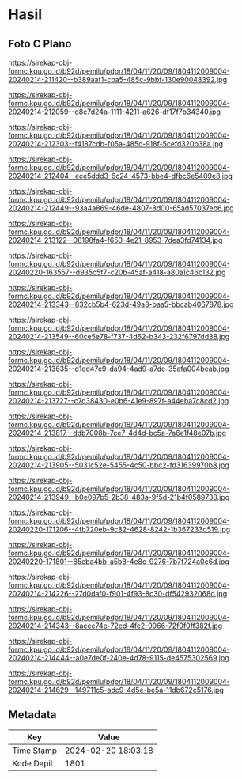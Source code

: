 # Hasil

## Foto C Plano

https://sirekap-obj-formc.kpu.go.id/b92d/pemilu/pdpr/18/04/11/20/09/1804112009004-20240214-211420--b389aaf1-cba5-485c-9bbf-130e90048392.jpg

https://sirekap-obj-formc.kpu.go.id/b92d/pemilu/pdpr/18/04/11/20/09/1804112009004-20240214-212059--d8c7d24a-1111-4211-a626-df17f7b34340.jpg

https://sirekap-obj-formc.kpu.go.id/b92d/pemilu/pdpr/18/04/11/20/09/1804112009004-20240214-212303--f4187cdb-f05a-485c-918f-5cefd320b38a.jpg

https://sirekap-obj-formc.kpu.go.id/b92d/pemilu/pdpr/18/04/11/20/09/1804112009004-20240214-212404--ece5ddd3-6c24-4573-bbe4-dfbc6e5409e8.jpg

https://sirekap-obj-formc.kpu.go.id/b92d/pemilu/pdpr/18/04/11/20/09/1804112009004-20240214-212449--93a4a869-46de-4807-8d00-65ad57037eb6.jpg

https://sirekap-obj-formc.kpu.go.id/b92d/pemilu/pdpr/18/04/11/20/09/1804112009004-20240214-213122--08198fa4-f650-4e21-8953-7dea3fd74134.jpg

https://sirekap-obj-formc.kpu.go.id/b92d/pemilu/pdpr/18/04/11/20/09/1804112009004-20240220-163557--d935c5f7-c20b-45af-a418-a80a1c46c132.jpg

https://sirekap-obj-formc.kpu.go.id/b92d/pemilu/pdpr/18/04/11/20/09/1804112009004-20240214-213343--832cb5b4-623d-49a8-baa5-bbcab4067878.jpg

https://sirekap-obj-formc.kpu.go.id/b92d/pemilu/pdpr/18/04/11/20/09/1804112009004-20240214-213549--60ce5e78-f737-4d62-b343-232f6797dd38.jpg

https://sirekap-obj-formc.kpu.go.id/b92d/pemilu/pdpr/18/04/11/20/09/1804112009004-20240214-213635--d1ed47e9-da94-4ad9-a7de-35afa004beab.jpg

https://sirekap-obj-formc.kpu.go.id/b92d/pemilu/pdpr/18/04/11/20/09/1804112009004-20240214-213727--c7d38430-e0b6-41e9-897f-a44eba7c8cd2.jpg

https://sirekap-obj-formc.kpu.go.id/b92d/pemilu/pdpr/18/04/11/20/09/1804112009004-20240214-213817--ddb7008b-7ce7-4d4d-bc5a-7a6e1f48e07b.jpg

https://sirekap-obj-formc.kpu.go.id/b92d/pemilu/pdpr/18/04/11/20/09/1804112009004-20240214-213905--5031c52e-5455-4c50-bbc2-fd31639970b8.jpg

https://sirekap-obj-formc.kpu.go.id/b92d/pemilu/pdpr/18/04/11/20/09/1804112009004-20240214-213949--b0e097b5-2b38-483a-9f5d-21b4f0589738.jpg

https://sirekap-obj-formc.kpu.go.id/b92d/pemilu/pdpr/18/04/11/20/09/1804112009004-20240220-171206--4fb720eb-9c82-4628-8242-1b367233d519.jpg

https://sirekap-obj-formc.kpu.go.id/b92d/pemilu/pdpr/18/04/11/20/09/1804112009004-20240220-171801--85cba4bb-a5b8-4e8c-9276-7b7f724a0c6d.jpg

https://sirekap-obj-formc.kpu.go.id/b92d/pemilu/pdpr/18/04/11/20/09/1804112009004-20240214-214226--27d0daf0-f901-4f93-8c30-df542932068d.jpg

https://sirekap-obj-formc.kpu.go.id/b92d/pemilu/pdpr/18/04/11/20/09/1804112009004-20240214-214343--8aecc74e-72cd-4fc2-9066-72f0f0ff382f.jpg

https://sirekap-obj-formc.kpu.go.id/b92d/pemilu/pdpr/18/04/11/20/09/1804112009004-20240214-214444--a0e7de0f-240e-4d78-9115-de4575302569.jpg

https://sirekap-obj-formc.kpu.go.id/b92d/pemilu/pdpr/18/04/11/20/09/1804112009004-20240214-214629--149711c5-adc9-4d5e-be5a-11db672c5176.jpg


## Metadata

| Key        | Value               |
| ---------- | ------------------- |
| Time Stamp | 2024-02-20 18:03:18 |
| Kode Dapil | 1801                |



